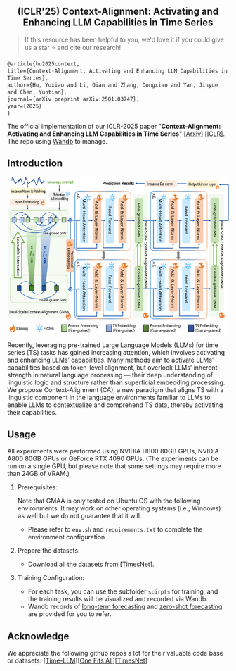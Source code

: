 <div align="center">
  <h2><b> (ICLR'25) Context-Alignment: Activating and Enhancing LLM Capabilities in Time Series </b></h2>
</div>

> If this resource has been helpful to you, we'd love it if you could give us a star ⭐ and cite our research!

```
@article{hu2025context,
title={Context-Alignment: Activating and Enhancing LLM Capabilities in Time Series},
author={Hu, Yuxiao and Li, Qian and Zhang, Dongxiao and Yan, Jinyue and Chen, Yuntian},
journal={arXiv preprint arXiv:2501.03747},
year={2025}
}
```

The official implementation of our ICLR-2025 paper "**Context-Alignment: Activating and Enhancing LLM Capabilities in Time Series**" [[Arxiv](https://arxiv.org/abs/2501.03747)] [[ICLR](https://openreview.net/forum?id=syC2764fPc&noteId=44soT9LsfI&referrer=%5BAuthor%20Console%5D(%2Fgroup%3Fid%3DICLR.cc%2F2025%2FConference%2FAuthors%23your-submissions))]. The repo using [Wandb](https://wandb.ai/) to manage.

## Introduction

<p align="center">
<img src="./overview.png" height = "360" alt="" align=center />
</p>

Recently, leveraging pre-trained Large Language Models (LLMs) for time series
(TS) tasks has gained increasing attention, which involves activating and enhancing LLMs’ capabilities. Many methods aim to activate LLMs’ capabilities based
on token-level alignment, but overlook LLMs’ inherent strength in natural language processing — their deep understanding of linguistic logic and structure
rather than superficial embedding processing. We propose Context-Alignment
(CA), a new paradigm that aligns TS with a linguistic component in the language
environments familiar to LLMs to enable LLMs to contextualize and comprehend TS data, thereby activating their capabilities.

## Usage

All experiments were performed using NVIDIA H800 80GB GPUs, NVIDIA A800 80GB GPUs or GeForce RTX 4090 GPUs. (The experiments can be run on a single GPU, but please note that some settings may require more than 24GB of VRAM.)

1. Prerequisites:
   
   Note that GMAA is only tested on Ubuntu OS with the following environments. It may work on other operating systems (i.e., Windows) as well but we do not guarantee that it will.
   
   + Please refer to `env.sh` and `requirements.txt` to complete the environment configuration
2. Prepare the datasets:
   
   + Download all the datasets from [[TimesNet](https://github.com/thuml/Time-Series-Library)].
3. Training Configuration:
   
   + For each task, you can use the subfolder `scirpts` for training, and the training results will be visualized and recorded via Wandb.
   + Wandb records of [long-term forecasting](https://wandb.ai/tokaka/iclr25-fsca-lt/table?nw=nwusertokaka) and [zero-shot forecasting](https://wandb.ai/tokaka/iclr25-fsca-zt/table?nw=nwusertokaka) are provided for you to refer.


## Acknowledge

We appreciate the following github repos a lot for their valuable code base or datasets:
[[Time-LLM](https://github.com/KimMeen/Time-LLM/blob/main/README.md)][[One Fits All](https://github.com/DAMO-DI-ML/NeurIPS2023-One-Fits-All/tree/main?tab=readme-ov-file)][[TimesNet](https://github.com/thuml/Time-Series-Library)]





